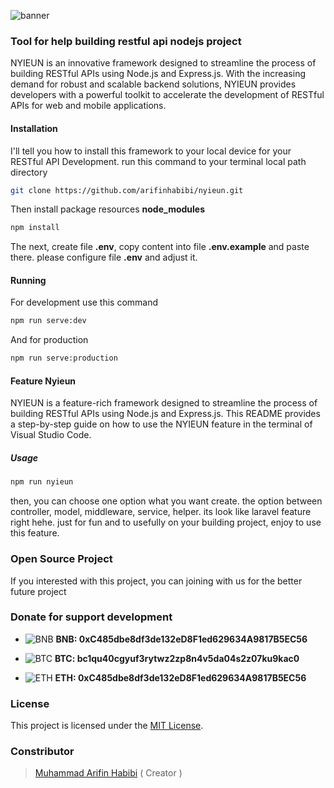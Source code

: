 ![banner](https://i.ibb.co/WnW0VV8/nyieun-banner-1.png)

### Tool for help building restful api nodejs project
NYIEUN is an innovative framework designed to streamline the process of building RESTful APIs using Node.js and Express.js. With the increasing demand for robust and scalable backend solutions, NYIEUN provides developers with a powerful toolkit to accelerate the development of RESTful APIs for web and mobile applications.

#### Installation
I'll tell you how to install this framework to your local device for your RESTful API Development. run this command to your terminal local path directory
```bash
git clone https://github.com/arifinhabibi/nyieun.git
```
Then install package resources **node_modules**
```bash
npm install
```
The next, create file **.env**, copy content into file **.env.example** and paste there. please configure file **.env** and adjust it.

#### Running
For development use this command
```bash
npm run serve:dev
```
And for production 
```bash
npm run serve:production
```

#### Feature Nyieun
NYIEUN is a feature-rich framework designed to streamline the process of building RESTful APIs using Node.js and Express.js. This README provides a step-by-step guide on how to use the NYIEUN feature in the terminal of Visual Studio Code.

##### Usage
 ```bash
npm run nyieun
```
then, you can choose one option what you want create. the option between controller, model, middleware, service, helper. its look like laravel feature right hehe. just for fun and to usefully on your building project, enjoy to use this feature.


### Open Source Project
If you interested with this project, you can joining with us for the better future project

### Donate for support development

* ![BNB](https://user-images.githubusercontent.com/80776324/230691108-ecd10132-af58-4064-8c44-ad10f6f55dd1.png) **BNB: 0xC485dbe8df3de132eD8F1ed629634A9817B5EC56**


* ![BTC](https://user-images.githubusercontent.com/80776324/230691099-1422c66c-099e-49f2-adee-b48fa9533c0c.png) **BTC: bc1qu40cgyuf3rytwz2zp8n4v5da04s2z07ku9kac0**


* ![ETH](https://user-images.githubusercontent.com/80776324/230691090-32c937b9-61bc-4eeb-b058-c46c8fc250ac.png) **ETH: 0xC485dbe8df3de132eD8F1ed629634A9817B5EC56**


### License
This project is licensed under the [MIT License](https://github.com/arifinhabibi/nyieun/blob/main/LICENSE).

### Constributor

> [Muhammad Arifin Habibi](https://github.com/arifinhabibi) ( Creator )
>